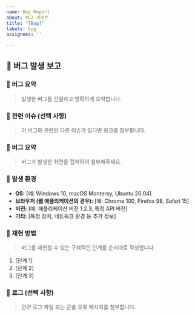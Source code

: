 ```yaml
---
name: Bug Report
about: 버그 리포트
title: "[Bug]"
labels: bug
assignees: ''

---
```


## 🐛 버그 발생 보고

### 🐞 버그 요약
> 발생한 버그를 간결하고 명확하게 요약합니다.

### 🔗 관련 이슈 (선택 사항)
> 이 버그와 관련된 다른 이슈가 있다면 링크를 첨부합니다.

### 🐞 버그 요약
> 버그가 발생한 화면을 캡쳐하여 첨부해주세요.

### 🚨 발생 환경
- **OS:** [예: Windows 10, macOS Monterey, Ubuntu 20.04]
- **브라우저 (웹 애플리케이션의 경우):** [예: Chrome 100, Firefox 98, Safari 15]
- **버전:** [예: 애플리케이션 버전 1.2.3, 특정 API 버전]
- **기타:** [특정 장치, 네트워크 환경 등 추가 정보]

### 🚨 재현 방법
> 버그를 재현할 수 있는 구체적인 단계를 순서대로 작성합니다.
1. [단계 1]
2. [단계 2]
3. [단계 3]

### 📜 로그 (선택 사항)
> 관련 로그 파일 또는 콘솔 오류 메시지를 첨부합니다.
